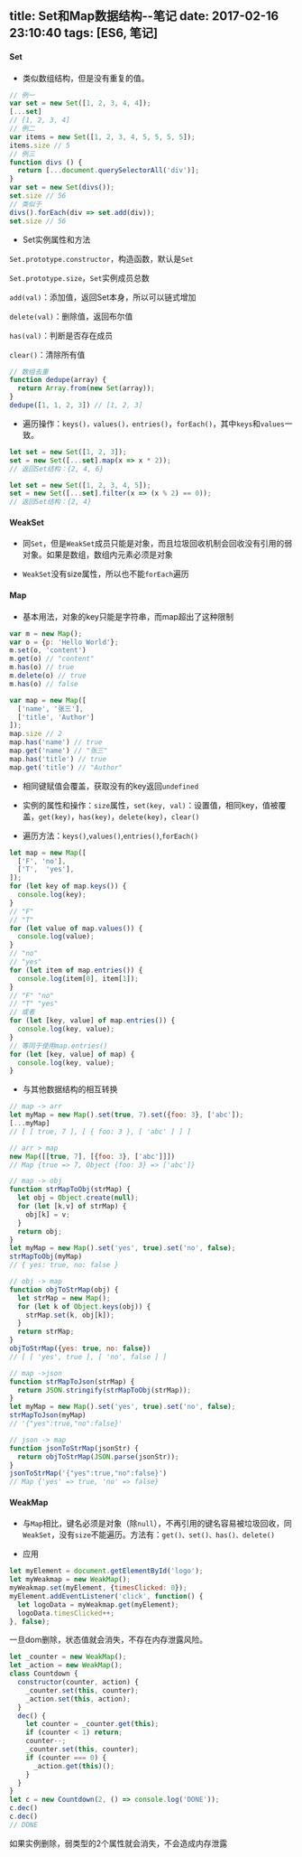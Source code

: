 title: Set和Map数据结构--笔记
date: 2017-02-16 23:10:40
tags: [ES6, 笔记]
---

#### Set

* 类似数组结构，但是没有重复的值。

```js
// 例一
var set = new Set([1, 2, 3, 4, 4]);
[...set]
// [1, 2, 3, 4]
// 例二
var items = new Set([1, 2, 3, 4, 5, 5, 5, 5]);
items.size // 5
// 例三
function divs () {
  return [...document.querySelectorAll('div')];
}
var set = new Set(divs());
set.size // 56
// 类似于
divs().forEach(div => set.add(div));
set.size // 56
```

<!-- more -->

* Set实例属性和方法

`Set.prototype.constructor`，构造函数，默认是`Set`

`Set.prototype.size`，`Set`实例成员总数

`add(val)`：添加值，返回Set本身，所以可以链式增加

`delete(val)`：删除值，返回布尔值

`has(val)`：判断是否存在成员

`clear()`：清除所有值

```js
// 数组去重
function dedupe(array) {
  return Array.from(new Set(array));
}
dedupe([1, 1, 2, 3]) // [1, 2, 3]
```

* 遍历操作：`keys()，values()，entries()`，`forEach()`，其中`keys`和`values`一致。

```js
let set = new Set([1, 2, 3]);
set = new Set([...set].map(x => x * 2));
// 返回Set结构：{2, 4, 6}

let set = new Set([1, 2, 3, 4, 5]);
set = new Set([...set].filter(x => (x % 2) == 0));
// 返回Set结构：{2, 4}
```

#### WeakSet

* 同`Set`，但是`WeakSet`成员只能是对象，而且垃圾回收机制会回收没有引用的弱对象。如果是数组，数组内元素必须是对象

* `WeakSet`没有size属性，所以也不能`forEach`遍历

#### Map

* 基本用法，对象的key只能是字符串，而map超出了这种限制

```js
var m = new Map();
var o = {p: 'Hello World'};
m.set(o, 'content')
m.get(o) // "content"
m.has(o) // true
m.delete(o) // true
m.has(o) // false
```

```js
var map = new Map([
  ['name', '张三'],
  ['title', 'Author']
]);
map.size // 2
map.has('name') // true
map.get('name') // "张三"
map.has('title') // true
map.get('title') // "Author"
```

* 相同键赋值会覆盖，获取没有的key返回`undefined`

* 实例的属性和操作：`size`属性，`set(key, val)`：设置值，相同key，值被覆盖，`get(key)`，`has(key)`，`delete(key)`，`clear()`

* 遍历方法：`keys()`,`values()`,`entries()`,`forEach()`

```js
let map = new Map([
  ['F', 'no'],
  ['T',  'yes'],
]);
for (let key of map.keys()) {
  console.log(key);
}
// "F"
// "T"
for (let value of map.values()) {
  console.log(value);
}
// "no"
// "yes"
for (let item of map.entries()) {
  console.log(item[0], item[1]);
}
// "F" "no"
// "T" "yes"
// 或者
for (let [key, value] of map.entries()) {
  console.log(key, value);
}
// 等同于使用map.entries()
for (let [key, value] of map) {
  console.log(key, value);
}
```

* 与其他数据结构的相互转换

```js
// map -> arr
let myMap = new Map().set(true, 7).set({foo: 3}, ['abc']);
[...myMap]
// [ [ true, 7 ], [ { foo: 3 }, [ 'abc' ] ] ]

// arr > map
new Map([[true, 7], [{foo: 3}, ['abc']]])
// Map {true => 7, Object {foo: 3} => ['abc']}

// map -> obj
function strMapToObj(strMap) {
  let obj = Object.create(null);
  for (let [k,v] of strMap) {
    obj[k] = v;
  }
  return obj;
}
let myMap = new Map().set('yes', true).set('no', false);
strMapToObj(myMap)
// { yes: true, no: false }

// obj -> map
function objToStrMap(obj) {
  let strMap = new Map();
  for (let k of Object.keys(obj)) {
    strMap.set(k, obj[k]);
  }
  return strMap;
}
objToStrMap({yes: true, no: false})
// [ [ 'yes', true ], [ 'no', false ] ]

// map ->json
function strMapToJson(strMap) {
  return JSON.stringify(strMapToObj(strMap));
}
let myMap = new Map().set('yes', true).set('no', false);
strMapToJson(myMap)
// '{"yes":true,"no":false}'

// json -> map
function jsonToStrMap(jsonStr) {
  return objToStrMap(JSON.parse(jsonStr));
}
jsonToStrMap('{"yes":true,"no":false}')
// Map {'yes' => true, 'no' => false}

```

#### WeakMap

* 与`Map`相比，键名必须是对象（除`null`），不再引用的键名容易被垃圾回收，同`WeakSet`，没有`size`不能遍历。方法有：`get()、set()、has()、delete()`

* 应用

```js
let myElement = document.getElementById('logo');
let myWeakmap = new WeakMap();
myWeakmap.set(myElement, {timesClicked: 0});
myElement.addEventListener('click', function() {
  let logoData = myWeakmap.get(myElement);
  logoData.timesClicked++;
}, false);
```

一旦dom删除，状态值就会消失，不存在内存泄露风险。

```js
let _counter = new WeakMap();
let _action = new WeakMap();
class Countdown {
  constructor(counter, action) {
    _counter.set(this, counter);
    _action.set(this, action);
  }
  dec() {
    let counter = _counter.get(this);
    if (counter < 1) return;
    counter--;
    _counter.set(this, counter);
    if (counter === 0) {
      _action.get(this)();
    }
  }
}
let c = new Countdown(2, () => console.log('DONE'));
c.dec()
c.dec()
// DONE
```

如果实例删除，弱类型的2个属性就会消失，不会造成内存泄露










